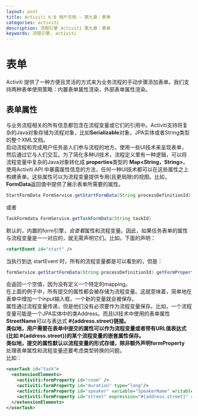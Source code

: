 ```yaml
---
layout: post
title: Activiti 6.0 用户文档 - 第九章：表单
categories: activiti
description: 流程引擎 Activiti 第九章：表单
keywords: 流程引擎, activiti
---
```

# 表单
Activiti 提供了一种方便且灵活的方式来为业务流程的手动步骤添加表单。我们支持两种表单使用策略：内置表单属性渲染，外部表单属性渲染。  
## 表单属性
与业务流程相关的所有信息都包含在流程变量或它们的引用中。Activiti支持将复杂的Java对象存储为流程对象，比如**Serializable**对象，JPA实体或者String类型的整个XML文档。  
启动流程和完成用户任务是人们参与流程的地方。使用一些UI技术来呈现表单，然后通过它与人们交互。为了简化多种UI技术，流程定义里有一种逻辑，可以将流程变量中复杂的Java对象转化成 **properties**类型的 **Map<String，String>**。
使用Activiti API 中暴露属性信息的方法，任何一种UI技术都可以在这些属性之上构建表单。这些属性可以为流程变量提供专用(且更局限)的视图。比如，**FormData**返回值中提供了展示表单所需要的属性。  
```java
StartFormData FormService.getStartFormData(String processDefinitionId)
```
或者
```java
TaskFormdata FormService.getTaskFormData(String taskId)
```
默认的，内置的form引擎，*会查看*属性和流程变量。因此，如果任务表单的属性与流程变量是一一对应的，就无需声明它们。比如，下面的声明：
```xml
<startEvent id="start" />
```
当执行到达 startEvent 时，所有的流程变量都是可以看到的，但是：
```java
formService.getStartFormData(String processDefinitionId).getFormProperties()
```
会返回一个空值，因为没有定义一个特定的mapping。  
在上面的例子中，所有提交的属性都会被存储为流程变量。这就意味着，简单地在表单中增加一个input输入框，一个新的变量就会被保存。  
属性通过流程变量传递，但是他们没有必须要作为流程变量保存。比如，一个流程变量可能是一个JPA实体中的类Address。而且UI技术中使用的表单属性**StreetName**可以与表达式 **#{address.street}**链接。  
类似地，用户需要在表单中提交的属性可以作为流程变量或者带有URL值表达式(比如 **#{address.street}**)的某个流程变量的嵌套属性保存。  
类似地，提交的属性默认以流程变量的形式存储，除非额外声明**formProperty**  
处理表单属性和流程变量还要考虑类型转换的问题。  
比如：
```xml
<userTask id="task">
  <extensionElements>
    <activiti:formProperty id="room" />
    <activiti:formProperty id="duration" type="long"/>
    <activiti:formProperty id="speaker" variable="SpeakerName" writable="false" />
    <activiti:formProperty id="street" expression="#{address.street}" required="true" />
  </extensionElements>
</userTask>
```
